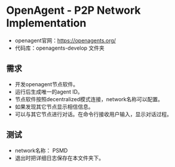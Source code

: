 # OpenAgent - P2P Network Implementation

- openagent官网：https://openagents.org/
- 代码库：openagents-develop 文件夹

## 需求

- 开发openagent节点软件。
- 运行后生成唯一的agent ID。
- 节点软件按照decentralized模式连接，network名称可以配置。
- 如果发现其它节点显示相信信息。
- 可以与其它节点进行对话。在命令行接收用户输入，显示对话过程。

## 测试

- network名称： PSMD
- 退出时把详细日志保存在本文件夹下。
